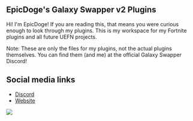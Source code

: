 ## EpicDoge's Galaxy Swapper v2 Plugins

Hi! I'm EpicDoge! If you are reading this, that means you were curious enough to look through my plugins. This is my workspace for my Fortnite plugins and all future UEFN projects. 

Note: These are only the files for my plugins, not the actual plugins themselves. You can find them (and me) at the official Galaxy Swapper Discord!

## Social media links
* [Discord](https://discord.com/users/775465295526494229)
* [Website](https://www.youtube.com/@epicdogeplays)

<img src="https://cdn.discordapp.com/attachments/1122580592370921494/1129255436281983046/ServerBanner2.jpg"></a>
